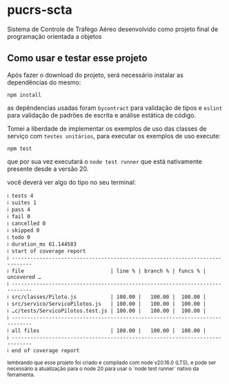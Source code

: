# pucrs-scta
Sistema de Controle de Tráfego Aéreo desenvolvido como projeto final de programação orientada a objetos


## Como usar e testar esse projeto

Após fazer o download do projeto, será necessário instalar as dependências do mesmo:

```
npm install
```

as depêndencias usadas foram `bycontract` para validação de tipos e `eslint` para validação de padrões de escrita e análise estática de código.

Tomei a liberdade de implementar os exemplos de uso das classes de serviço com `testes unitários`, para executar os exemplos de uso execute: 

```
npm test
```

que por sua vez executará o `node test runner` que está nativamente presente desde a versão 20.

você deverá ver algo do tipo no seu terminal:

```
ℹ tests 4
ℹ suites 1
ℹ pass 4
ℹ fail 0
ℹ cancelled 0
ℹ skipped 0
ℹ todo 0
ℹ duration_ms 61.144583
ℹ start of coverage report
ℹ ----------------------------------------------------------------------------
ℹ file                            | line % | branch % | funcs % | uncovered …
ℹ ----------------------------------------------------------------------------
ℹ src/classes/Piloto.js           | 100.00 |   100.00 |  100.00 | 
ℹ src/servico/ServicoPilotos.js   | 100.00 |   100.00 |  100.00 | 
ℹ …c/tests/ServicoPilotos.test.js | 100.00 |   100.00 |  100.00 | 
ℹ ----------------------------------------------------------------------------
ℹ all files                       | 100.00 |   100.00 |  100.00 |
ℹ ----------------------------------------------------------------------------
ℹ end of coverage report

```


<small>
lembrando que esse projeto foi criado e compilado com node v20.16.0 (LTS), e pode ser necessário a atualização para o node 20 para usar o `node test runner` nativo da ferramenta.
</small>